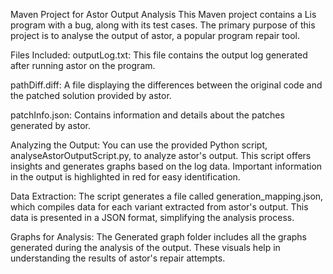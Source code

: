 Maven Project for Astor Output Analysis
This Maven project contains a Lis program with a bug, along with its test cases. The primary purpose 
of this project is to analyse the output of astor, a popular program repair tool.

Files Included:
outputLog.txt: This file contains the output log generated after running astor on the program.

pathDiff.diff: A file displaying the differences between the original code and the patched solution 
provided by astor.

patchInfo.json: Contains information and details about the patches generated by astor.

Analyzing the Output:
You can use the provided Python script, analyseAstorOutputScript.py, to analyze astor's output. 
This script offers insights and generates graphs based on the log data. Important information in the 
output is highlighted in red for easy identification.

Data Extraction:
The script generates a file called generation_mapping.json, 
which compiles data for each variant extracted from astor's output. 
This data is presented in a JSON format, simplifying the analysis process.

Graphs for Analysis:
The Generated graph folder includes all the graphs generated during the analysis of the output.
These visuals help in understanding the results of astor's repair attempts.

